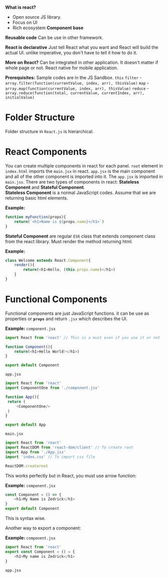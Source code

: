 **What is react?**
- Open source JS library.
- Focus on UI
- Rich ecosystem
**Component base**

**Reusable code**
Can be use in other framework.

**React is declarative**
Just tell React what you want and React will build the actual UI. unlike imperative, you don't have to tell it how to do it.

**More on React?**
Can be integrated in other application. It doesn't matter if whole page or not.
React native for mobile application.

**Prerequisites:**
Sample codes are in the JS Sandbox.
`this`
`filter` - `array.filter(function(currentValue, index, arr), thisValue)`
`map` - `array.map(function(currentValue, index, arr), thisValue)`
`reduce` - `array.reduce(function(total, currentValue, currentIndex, arr), initialValue)` 

# Folder Structure
Folder structure in `React.js` is hierarchical. 
# React Components
You can create multiple components in react for each panel. `root` element in `index.html` imports the `main.jsx` in react. `app.jsx` is the main component and all of the other component is imported into it. The `app.jsx` is imported in `main.jsx`. There are two types of components in react: **Stateless Component** and **Stateful Component**.  
**Stateless Component** is a normal JavaScript codes. Assume that we are returning basic html elements. 

**Example:**
```js
function myFunction(props){
	return(`<h1>Name is ${props.name}</h1>`)
}
```

**Stateful Component** are regular `ES6` class that extends component class from the react library. Must render the method returning html.

**Example:**
```js
class Welcome extends React.Component{
	render(){
		return(<h1>Hello, (this.props.name)</h1>)
	}
}
```

# Functional Components
Functional components are just JavaScript functions. it can be use as properties or **`props`** and return `.jsx` which describes the UI.

**Example:**
`component.jsx`
```js
import React from 'react' // This is a must even if you use it or not

function Component(){
	return(<h1>Hello World!</h1>)
}

export default Component
```

`app.jsx`
```js
import React from 'react'
import ComponentOne from './component.jsx'

function App(){
 return (
	 <ComponentOne/>
 )
}

export default App
```

`main.jsx`
```js
import React from 'react'
import ReactDOM from 'react-dom/client' // To create root
import App from './App.jsx'
import 'index.css' // To import css file

ReactDOM.createroot
```
This works perfectly but in React, you must use arrow function:

**Example:**
`component.jsx`
```js
const Component = () => {
	<h1>My Name is Zedrick</h1>
}
export default Component
```
This is syntax wise.

Another way to export a component:

**Example:**
`component.jsx`
```js
import React from 'react'
export const Component = () = {
	<h1>My name is Zedrick</h1>
}
```

`app.jsx`
